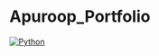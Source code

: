 # Apuroop_Portfolio


[![Python](https://img.shields.io/badge/Python-3.x-blue.svg)](https://www.python.org/)
